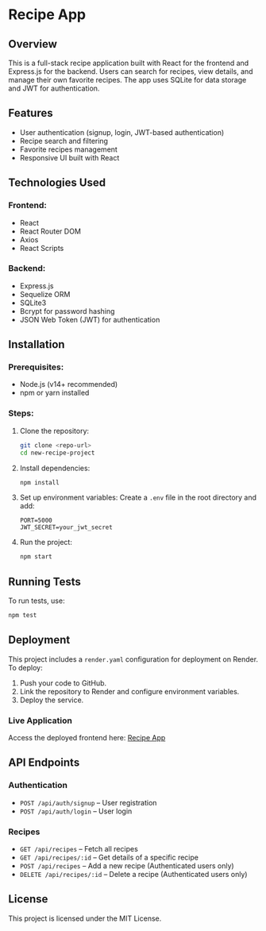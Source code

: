 # Recipe App

## Overview

This is a full-stack recipe application built with React for the frontend and Express.js for the backend. Users can search for recipes, view details, and manage their own favorite recipes. The app uses SQLite for data storage and JWT for authentication.

## Features

- User authentication (signup, login, JWT-based authentication)
- Recipe search and filtering
- Favorite recipes management
- Responsive UI built with React

## Technologies Used

### Frontend:

- React
- React Router DOM
- Axios
- React Scripts

### Backend:

- Express.js
- Sequelize ORM
- SQLite3
- Bcrypt for password hashing
- JSON Web Token (JWT) for authentication

## Installation

### Prerequisites:

- Node.js (v14+ recommended)
- npm or yarn installed

### Steps:

1. Clone the repository:
   ```sh
   git clone <repo-url>
   cd new-recipe-project
   ```
2. Install dependencies:
   ```sh
   npm install
   ```
3. Set up environment variables:
   Create a `.env` file in the root directory and add:
   ```env
   PORT=5000
   JWT_SECRET=your_jwt_secret
   ```
4. Run the project:
   ```sh
   npm start
   ```

## Running Tests

To run tests, use:

```sh
npm test
```

## Deployment

This project includes a `render.yaml` configuration for deployment on Render. To deploy:

1. Push your code to GitHub.
2. Link the repository to Render and configure environment variables.
3. Deploy the service.

### Live Application

Access the deployed frontend here: [Recipe App](https://recipe-project-frontend.onrender.com)

## API Endpoints

### Authentication

- `POST /api/auth/signup` – User registration
- `POST /api/auth/login` – User login

### Recipes

- `GET /api/recipes` – Fetch all recipes
- `GET /api/recipes/:id` – Get details of a specific recipe
- `POST /api/recipes` – Add a new recipe (Authenticated users only)
- `DELETE /api/recipes/:id` – Delete a recipe (Authenticated users only)

## License

This project is licensed under the MIT License.
